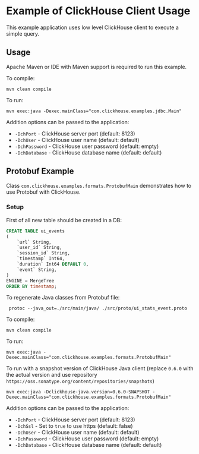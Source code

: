 
# Example of ClickHouse Client Usage 

This example application uses low level ClickHouse client to execute a simple query.


## Usage 

Apache Maven or IDE with Maven support is required to run this example.  

To compile:
```shell
mvn clean compile
```

To run:
```shell
mvn exec:java -Dexec.mainClass="com.clickhouse.examples.jdbc.Main"
```

Addition options can be passed to the application:
- `-DchPort` - ClickHouse server port (default: 8123)
- `-DchUser` - ClickHouse user name (default: default)
- `-DchPassword` - ClickHouse user password (default: empty)
- `-DchDatabase` - ClickHouse database name (default: default)


## Protobuf Example 

Class `com.clickhouse.examples.formats.ProtobufMain` demonstrates how to use Protobuf with ClickHouse.

### Setup 

First of all new table should be created in a DB:
```sql
CREATE TABLE ui_events
(
    `url` String,
    `user_id` String,
    `session_id` String,
    `timestamp` Int64,
    `duration` Int64 DEFAULT 0,
    `event` String,
)
ENGINE = MergeTree
ORDER BY timestamp;
```

To regenerate Java classes from Protobuf file:
```shell
 protoc --java_out=./src/main/java/ ./src/proto/ui_stats_event.proto
```

To compile:
```shell
mvn clean compile
```

To run:
```shell
mvn exec:java -Dexec.mainClass="com.clickhouse.examples.formats.ProtobufMain"
```

To run with a snapshot version of ClickHouse Java client (replace `0.6.0` with the actual version and use repository `https://oss.sonatype.org/content/repositories/snapshots`)
```shell
mvn exec:java -Dclickhouse-java.version=0.6.0-SNAPSHOT -Dexec.mainClass="com.clickhouse.examples.formats.ProtobufMain"
```


Addition options can be passed to the application:
- `-DchPort` - ClickHouse server port (default: 8123)
- `-DchSsl` - Set to `true` to use https (default: false)
- `-DchUser` - ClickHouse user name (default: default)
- `-DchPassword` - ClickHouse user password (default: empty)
- `-DchDatabase` - ClickHouse database name (default: default)
